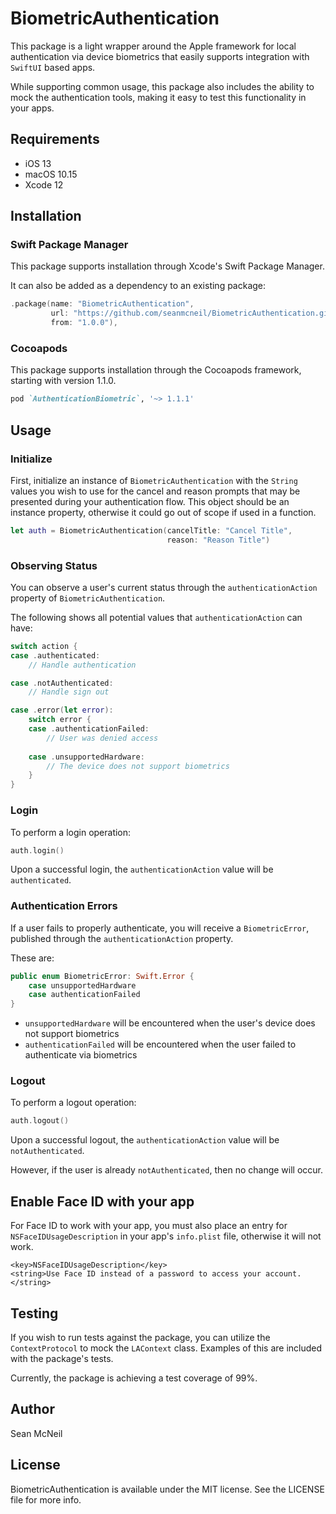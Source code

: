 # BiometricAuthentication

This package is a light wrapper around the Apple framework for local authentication via device biometrics that easily supports integration with `SwiftUI` based apps.

While supporting common usage, this package also includes the ability to mock the authentication tools, making it easy to test this functionality in your apps.

## Requirements
- iOS 13
- macOS 10.15
- Xcode 12

## Installation

### Swift Package Manager

This package supports installation through Xcode's Swift Package Manager.

It can also be added as a dependency to an existing package:

```swift
.package(name: "BiometricAuthentication",
         url: "https://github.com/seanmcneil/BiometricAuthentication.git",
         from: "1.0.0"),
```

### Cocoapods

This package supports installation through the Cocoapods framework, starting with version 1.1.0.

```ruby
pod `AuthenticationBiometric`, '~> 1.1.1'
```

## Usage

### Initialize

First, initialize an instance of `BiometricAuthentication` with the `String` values you wish to use for the cancel and reason prompts that may be presented during your authentication flow. This object should be an instance property, otherwise it could go out of scope if used in a function.

```swift
let auth = BiometricAuthentication(cancelTitle: "Cancel Title", 
                                   reason: "Reason Title")
```

### Observing Status

You can observe a user's current status through the  `authenticationAction` property of `BiometricAuthentication`.

The following shows all potential values that `authenticationAction` can have:

```swift
switch action {
case .authenticated:
    // Handle authentication

case .notAuthenticated:
    // Handle sign out

case .error(let error):
    switch error {
    case .authenticationFailed:
        // User was denied access
        
    case .unsupportedHardware:
        // The device does not support biometrics
    }
}
```

### Login

To perform a login operation:

```swift
auth.login()
```

Upon a successful login, the `authenticationAction` value will be `authenticated`.

### Authentication Errors

If a user fails to properly authenticate, you will receive a `BiometricError`, published through the  `authenticationAction` property.

These are:
```swift
public enum BiometricError: Swift.Error {
    case unsupportedHardware
    case authenticationFailed
}
```

- `unsupportedHardware` will be encountered when the user's device does not support biometrics
- `authenticationFailed` will be encountered when the user failed to authenticate via biometrics

### Logout

To perform a logout operation:

```swift
auth.logout()
```
Upon a successful logout, the `authenticationAction` value will be `notAuthenticated`.

However, if the user is already `notAuthenticated`, then no change will occur.


## Enable Face ID with your app

For Face ID to work with your app, you must also place an entry for `NSFaceIDUsageDescription`  in your app's `info.plist` file, otherwise it will not work.

```
<key>NSFaceIDUsageDescription</key>
<string>Use Face ID instead of a password to access your account.</string>
```
## Testing

If you wish to run tests against the package, you can utilize the `ContextProtocol` to mock the `LAContext` class. Examples of this are included with the package's tests.

Currently, the package is achieving a test coverage of 99%.

## Author

Sean McNeil

## License

BiometricAuthentication is available under the MIT license. See the LICENSE file for more info.
